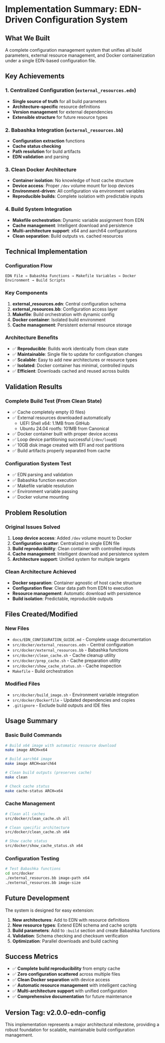 # Implementation Summary: EDN-Driven Configuration System

## What We Built

A complete configuration management system that unifies all build parameters, external resource management, and Docker containerization under a single EDN-based configuration file.

## Key Achievements

### 1. Centralized Configuration (`external_resources.edn`)
- **Single source of truth** for all build parameters
- **Architecture-specific** resource definitions
- **Version management** for external dependencies
- **Extensible structure** for future resource types

### 2. Babashka Integration (`external_resources.bb`)
- **Configuration extraction** functions
- **Cache status checking**
- **Path resolution** for build artifacts
- **EDN validation** and parsing

### 3. Clean Docker Architecture
- **Container isolation**: No knowledge of host cache structure
- **Device access**: Proper `/dev` volume mount for loop devices
- **Environment-driven**: All configuration via environment variables
- **Reproducible builds**: Complete isolation with predictable inputs

### 4. Build System Integration
- **Makefile orchestration**: Dynamic variable assignment from EDN
- **Cache management**: Intelligent download and persistence
- **Multi-architecture support**: x64 and aarch64 configurations
- **Clean separation**: Build outputs vs. cached resources

## Technical Implementation

### Configuration Flow
```
EDN File → Babashka Functions → Makefile Variables → Docker Environment → Build Scripts
```

### Key Components
1. **external_resources.edn**: Central configuration schema
2. **external_resources.bb**: Configuration access layer  
3. **Makefile**: Build orchestration with dynamic config
4. **Docker container**: Isolated build environment
5. **Cache management**: Persistent external resource storage

### Architecture Benefits
- ✅ **Reproducible**: Builds work identically from clean state
- ✅ **Maintainable**: Single file to update for configuration changes
- ✅ **Scalable**: Easy to add new architectures or resource types
- ✅ **Isolated**: Docker container has minimal, controlled inputs
- ✅ **Efficient**: Downloads cached and reused across builds

## Validation Results

### Complete Build Test (From Clean State)
- ✅ Cache completely empty (0 files)
- ✅ External resources downloaded automatically
  - UEFI Shell x64: 1.1MB from GitHub
  - Ubuntu 24.04 rootfs: 101MB from Canonical
- ✅ Docker container built with proper device access
- ✅ Loop device partitioning successful (`/dev/loop0`)
- ✅ 10GB disk image created with EFI and root partitions
- ✅ Build artifacts properly separated from cache

### Configuration System Test
- ✅ EDN parsing and validation
- ✅ Babashka function execution
- ✅ Makefile variable resolution  
- ✅ Environment variable passing
- ✅ Docker volume mounting

## Problem Resolution

### Original Issues Solved
1. **Loop device access**: Added `/dev` volume mount to Docker
2. **Configuration scatter**: Centralized in single EDN file
3. **Build reproducibility**: Clean container with controlled inputs
4. **Cache management**: Intelligent download and persistence system
5. **Architecture support**: Unified system for multiple targets

### Clean Architecture Achieved
- **Docker separation**: Container agnostic of host cache structure
- **Configuration flow**: Clear data path from EDN to execution
- **Resource management**: Automatic download with persistence
- **Build isolation**: Predictable, reproducible outputs

## Files Created/Modified

### New Files
- `docs/EDN_CONFIGURATION_GUIDE.md` - Complete usage documentation
- `src/docker/external_resources.edn` - Central configuration
- `src/docker/external_resources.bb` - Babashka functions
- `src/docker/clean_cache.sh` - Cache cleanup utility
- `src/docker/prep_cache.sh` - Cache preparation utility
- `src/docker/show_cache_status.sh` - Cache inspection
- `Makefile` - Build orchestration

### Modified Files
- `src/docker/build_image.sh` - Environment variable integration
- `src/docker/Dockerfile` - Updated dependencies and copies
- `.gitignore` - Exclude build outputs and IDE files

## Usage Summary

### Basic Build Commands
```bash
# Build x64 image with automatic resource download
make image ARCH=x64

# Build aarch64 image  
make image ARCH=aarch64

# Clean build outputs (preserves cache)
make clean

# Check cache status
make cache-status ARCH=x64
```

### Cache Management
```bash
# Clean all caches
src/docker/clean_cache.sh all

# Clean specific architecture
src/docker/clean_cache.sh x64

# Show cache status
src/docker/show_cache_status.sh x64
```

### Configuration Testing
```bash
# Test Babashka functions
cd src/docker
./external_resources.bb image-path x64
./external_resources.bb image-size
```

## Future Development

The system is designed for easy extension:

1. **New architectures**: Add to EDN with resource definitions
2. **New resource types**: Extend EDN schema and cache scripts  
3. **Build parameters**: Add to `:build` section and create Babashka functions
4. **Validation**: Schema checking and checksum verification
5. **Optimization**: Parallel downloads and build caching

## Success Metrics

- ✅ **Complete build reproducibility** from empty cache
- ✅ **Zero configuration scattered** across multiple files
- ✅ **Clean Docker separation** with device access
- ✅ **Automatic resource management** with intelligent caching
- ✅ **Multi-architecture support** with unified configuration
- ✅ **Comprehensive documentation** for future maintenance

## Version Tag: v2.0.0-edn-config

This implementation represents a major architectural milestone, providing a robust foundation for scalable, maintainable build configuration management.
